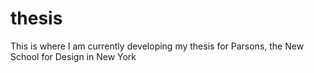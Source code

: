 thesis
======

This is where I am currently developing my thesis for Parsons, the New School for Design in New York